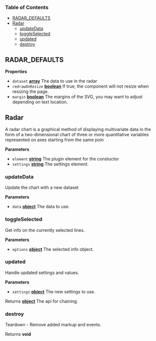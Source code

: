 <!-- Generated by documentation.js. Update this documentation by updating the source code. -->

### Table of Contents

-   [RADAR_DEFAULTS](#radar_defaults)
-   [Radar](#radar)
    -   [updateData](#updatedata)
    -   [toggleSelected](#toggleselected)
    -   [updated](#updated)
    -   [destroy](#destroy)

## RADAR_DEFAULTS

**Properties**

-   `dataset` **[array](https://developer.mozilla.org/docs/Web/JavaScript/Reference/Global_Objects/Array)** The data to use in the radar
-   `redrawOnResize` **[boolean](https://developer.mozilla.org/docs/Web/JavaScript/Reference/Global_Objects/Boolean)** If true, the component will not resize when resizing the page.
-   `margin` **[boolean](https://developer.mozilla.org/docs/Web/JavaScript/Reference/Global_Objects/Boolean)** The margins of the SVG, you may want to adjust
    depending on text location.

## Radar

A radar chart is a graphical method of displaying multivariate data in the form of a
two-dimensional chart of three or more quantitative variables represented on axes starting
from the same poin

**Parameters**

-   `element` **[string](https://developer.mozilla.org/docs/Web/JavaScript/Reference/Global_Objects/String)** The plugin element for the constuctor
-   `settings` **[string](https://developer.mozilla.org/docs/Web/JavaScript/Reference/Global_Objects/String)** The settings element.

### updateData

Update the chart with a new dataset

**Parameters**

-   `data` **[object](https://developer.mozilla.org/docs/Web/JavaScript/Reference/Global_Objects/Object)** The data to use.

### toggleSelected

Get info on the currently selected lines.

**Parameters**

-   `options` **[object](https://developer.mozilla.org/docs/Web/JavaScript/Reference/Global_Objects/Object)** The selected info object.

### updated

Handle updated settings and values.

**Parameters**

-   `settings` **[object](https://developer.mozilla.org/docs/Web/JavaScript/Reference/Global_Objects/Object)** The new settings to use.

Returns **[object](https://developer.mozilla.org/docs/Web/JavaScript/Reference/Global_Objects/Object)** The api for chaining.

### destroy

Teardown - Remove added markup and events.

Returns **void** 
